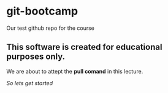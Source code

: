 # git-bootcamp
Our test github repo for the course
## This software is created for educational purposes only. 
We are about to attept the **pull comand** in this lecture.

*So lets get started*

